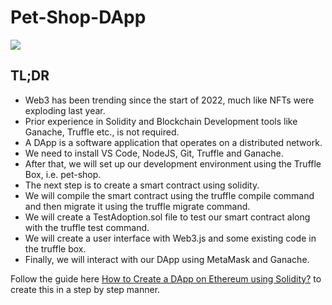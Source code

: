 # Pet-Shop-DApp

![](https://coincodecap.com/wp-content/uploads/2022/02/screen.png.webp)

## TL;DR
- Web3 has been trending since the start of 2022, much like NFTs were exploding last year.
- Prior experience in Solidity and Blockchain Development tools like Ganache, Truffle etc., is not required.
- A DApp is a software application that operates on a distributed network.
- We need to install VS Code, NodeJS, Git, Truffle and Ganache.
- After that, we will set up our development environment using the Truffle Box, i.e. pet-shop.
- The next step is to create a smart contract using solidity.
- We will compile the smart contract using the truffle compile command and then migrate it using the truffle migrate command.
- We will create a TestAdoption.sol file to test our smart contract along with the truffle test command.
- We will create a user interface with Web3.js and some existing code in the truffle box.
- Finally, we will interact with our DApp using MetaMask and Ganache.

Follow the guide here [How to Create a DApp on Ethereum using Solidity?](https://coincodecap.com/create-a-dapp-on-ethereum-using-solidity) to create this in a step by step manner.
